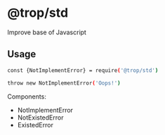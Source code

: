 # @trop/std

Improve base of Javascript

## Usage

```bash
const {NotImplementError} = require('@trop/std')

throw new NotImplementError('Oops!')
```

Components:

* NotImplementError
* NotExistedError
* ExistedError

